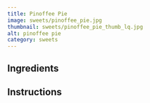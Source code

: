 ```yaml
---
title: Pinoffee Pie
image: sweets/pinoffee_pie.jpg
thumbnail: sweets/pinoffee_pie_thumb_lq.jpg
alt: pinoffee pie
category: sweets
---
```


## Ingredients

## Instructions
